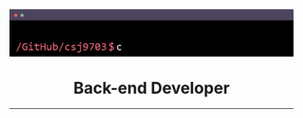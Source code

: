 <img align="center" src="terminal.gif"/>

<div align="center"><h1>Back-end Developer</h1></div>

---


<!-- --- -->
  
 </div>

<!-- <div align="center"><h2>My Stats</h2></div> -->
<!-- <img align="left" width="45%" src="https://github-readme-stats-csj9703.vercel.app/api?username=csj9703&count_private=true&show_icons=true&theme=bear" /> -->
<!-- <img align="left" width="45%" src="https://github-readme-stats-csj9703.vercel.app/api/top-langs/?username=csj9703&layout=compact&theme=bear"/> -->

<!--
**csj9703/csj9703** is a ✨ _special_ ✨ repository because its `README.md` (this file) appears on your GitHub profile.

Here are some ideas to get you started:

- 🔭 I’m currently working on ...
- 🌱 I’m currently learning ...
- 👯 I’m looking to collaborate on ...
- 🤔 I’m looking for help with ...
- 💬 Ask me about ...
- 📫 How to reach me: ...
- 😄 Pronouns: ...
- ⚡ Fun fact: ...
-->
